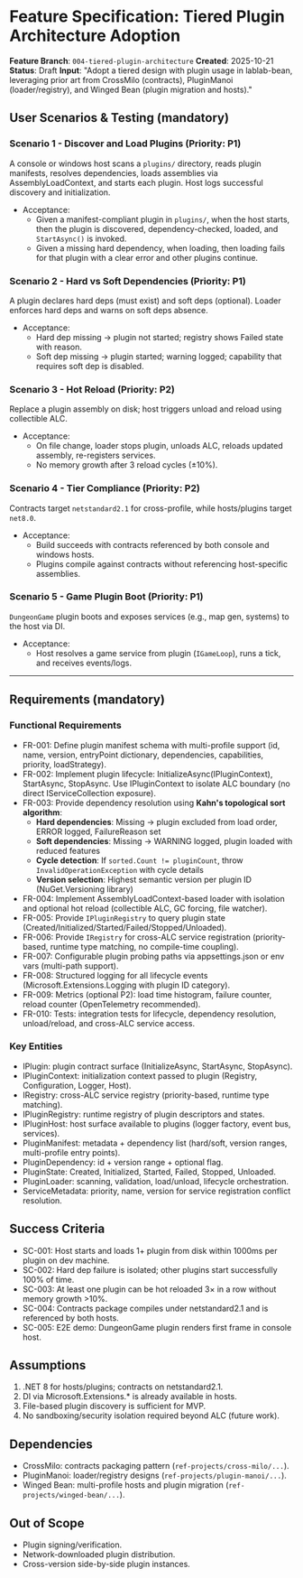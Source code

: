 # Feature Specification: Tiered Plugin Architecture Adoption

**Feature Branch**: `004-tiered-plugin-architecture`
**Created**: 2025-10-21
**Status**: Draft
**Input**: "Adopt a tiered design with plugin usage in lablab-bean, leveraging prior art from CrossMilo (contracts), PluginManoi (loader/registry), and Winged Bean (plugin migration and hosts)."

## User Scenarios & Testing (mandatory)

### Scenario 1 - Discover and Load Plugins (Priority: P1)

A console or windows host scans a `plugins/` directory, reads plugin manifests, resolves dependencies, loads assemblies via AssemblyLoadContext, and starts each plugin. Host logs successful discovery and initialization.

- Acceptance:
  - Given a manifest-compliant plugin in `plugins/`, when the host starts, then the plugin is discovered, dependency-checked, loaded, and `StartAsync()` is invoked.
  - Given a missing hard dependency, when loading, then loading fails for that plugin with a clear error and other plugins continue.

### Scenario 2 - Hard vs Soft Dependencies (Priority: P1)

A plugin declares hard deps (must exist) and soft deps (optional). Loader enforces hard deps and warns on soft deps absence.

- Acceptance:
  - Hard dep missing → plugin not started; registry shows Failed state with reason.
  - Soft dep missing → plugin started; warning logged; capability that requires soft dep is disabled.

### Scenario 3 - Hot Reload (Priority: P2)

Replace a plugin assembly on disk; host triggers unload and reload using collectible ALC.

- Acceptance:
  - On file change, loader stops plugin, unloads ALC, reloads updated assembly, re-registers services.
  - No memory growth after 3 reload cycles (±10%).

### Scenario 4 - Tier Compliance (Priority: P2)

Contracts target `netstandard2.1` for cross-profile, while hosts/plugins target `net8.0`.

- Acceptance:
  - Build succeeds with contracts referenced by both console and windows hosts.
  - Plugins compile against contracts without referencing host-specific assemblies.

### Scenario 5 - Game Plugin Boot (Priority: P1)

`DungeonGame` plugin boots and exposes services (e.g., map gen, systems) to the host via DI.

- Acceptance:
  - Host resolves a game service from plugin (`IGameLoop`), runs a tick, and receives events/logs.

---

## Requirements (mandatory)

### Functional Requirements

- FR-001: Define plugin manifest schema with multi-profile support (id, name, version, entryPoint dictionary, dependencies, capabilities, priority, loadStrategy).
- FR-002: Implement plugin lifecycle: InitializeAsync(IPluginContext), StartAsync, StopAsync. Use IPluginContext to isolate ALC boundary (no direct IServiceCollection exposure).
- FR-003: Provide dependency resolution using **Kahn's topological sort algorithm**:
  - **Hard dependencies**: Missing → plugin excluded from load order, ERROR logged, FailureReason set
  - **Soft dependencies**: Missing → WARNING logged, plugin loaded with reduced features
  - **Cycle detection**: If `sorted.Count != pluginCount`, throw `InvalidOperationException` with cycle details
  - **Version selection**: Highest semantic version per plugin ID (NuGet.Versioning library)
- FR-004: Implement AssemblyLoadContext-based loader with isolation and optional hot reload (collectible ALC, GC forcing, file watcher).
- FR-005: Provide `IPluginRegistry` to query plugin state (Created/Initialized/Started/Failed/Stopped/Unloaded).
- FR-006: Provide `IRegistry` for cross-ALC service registration (priority-based, runtime type matching, no compile-time coupling).
- FR-007: Configurable plugin probing paths via appsettings.json or env vars (multi-path support).
- FR-008: Structured logging for all lifecycle events (Microsoft.Extensions.Logging with plugin ID category).
- FR-009: Metrics (optional P2): load time histogram, failure counter, reload counter (OpenTelemetry recommended).
- FR-010: Tests: integration tests for lifecycle, dependency resolution, unload/reload, and cross-ALC service access.

### Key Entities

- IPlugin: plugin contract surface (InitializeAsync, StartAsync, StopAsync).
- IPluginContext: initialization context passed to plugin (Registry, Configuration, Logger, Host).
- IRegistry: cross-ALC service registry (priority-based, runtime type matching).
- IPluginRegistry: runtime registry of plugin descriptors and states.
- IPluginHost: host surface available to plugins (logger factory, event bus, services).
- PluginManifest: metadata + dependency list (hard/soft, version ranges, multi-profile entry points).
- PluginDependency: id + version range + optional flag.
- PluginState: Created, Initialized, Started, Failed, Stopped, Unloaded.
- PluginLoader: scanning, validation, load/unload, lifecycle orchestration.
- ServiceMetadata: priority, name, version for service registration conflict resolution.

## Success Criteria

- SC-001: Host starts and loads 1+ plugin from disk within 1000ms per plugin on dev machine.
- SC-002: Hard dep failure is isolated; other plugins start successfully 100% of time.
- SC-003: At least one plugin can be hot reloaded 3× in a row without memory growth >10%.
- SC-004: Contracts package compiles under netstandard2.1 and is referenced by both hosts.
- SC-005: E2E demo: DungeonGame plugin renders first frame in console host.

## Assumptions

1. .NET 8 for hosts/plugins; contracts on netstandard2.1.
2. DI via Microsoft.Extensions.* is already available in hosts.
3. File-based plugin discovery is sufficient for MVP.
4. No sandboxing/security isolation required beyond ALC (future work).

## Dependencies

- CrossMilo: contracts packaging pattern (`ref-projects/cross-milo/...`).
- PluginManoi: loader/registry designs (`ref-projects/plugin-manoi/...`).
- Winged Bean: multi-profile hosts and plugin migration (`ref-projects/winged-bean/...`).

## Out of Scope

- Plugin signing/verification.
- Network-downloaded plugin distribution.
- Cross-version side-by-side plugin instances.
